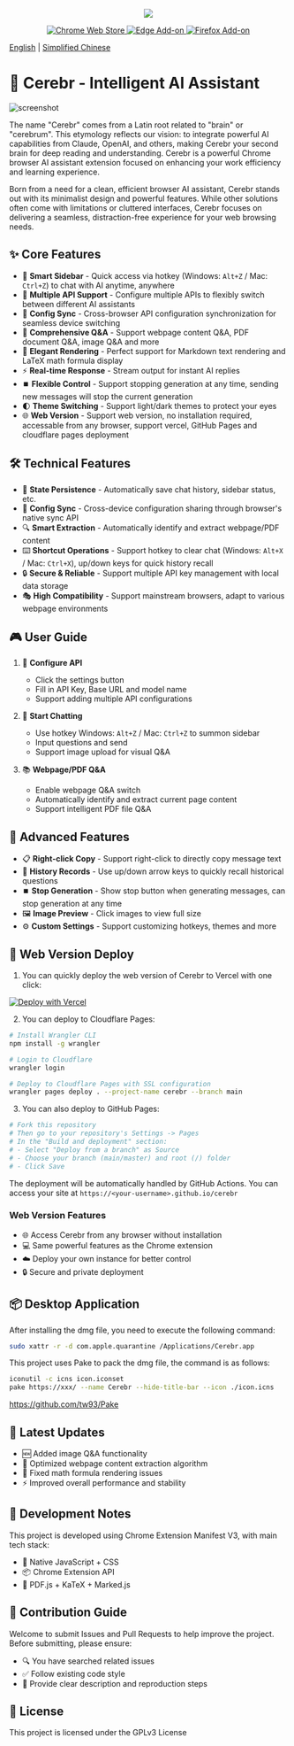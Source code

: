 <p align="center">
<img src="./icons/icon128.png">
</p>

<p align="center">
<a href="https://chromewebstore.google.com/detail/cerebr/kjojanemcpiamhohkcpcddpkbnciojkj">
    <img src="https://img.shields.io/chrome-web-store/v/kjojanemcpiamhohkcpcddpkbnciojkj?color=blue&label=Chrome%20Store&logo=google-chrome&logoColor=white" alt="Chrome Web Store">
</a>
<a href="https://microsoftedge.microsoft.com/addons/detail/cerebr/gafelkdahhgmlccdmpnohckjfkmcdlfe">
    <img src="https://img.shields.io/badge/dynamic/json?label=Edge%20Add-on&query=%24.version&url=https%3A%2F%2Fmicrosoftedge.microsoft.com%2Faddons%2Fgetproductdetailsbycrxid%2Fgafelkdahhgmlccdmpnohckjfkmcdlfe&logo=microsoft-edge&logoColor=white" alt="Edge Add-on">
</a>
<a href="https://addons.mozilla.org/en-US/firefox/addon/cerebr/">
    <img src="https://img.shields.io/amo/v/cerebr?label=Firefox%20Add-on&logo=firefox&logoColor=white" alt="Firefox Add-on">
</a>
</p>

[English](./README.md) | [Simplified Chinese](./README_CN.md)

# 🧠 Cerebr - Intelligent AI Assistant

![screenshot](./statics/image.png)

The name "Cerebr" comes from a Latin root related to "brain" or "cerebrum". This etymology reflects our vision: to integrate powerful AI capabilities from Claude, OpenAI, and others, making Cerebr your second brain for deep reading and understanding. Cerebr is a powerful Chrome browser AI assistant extension focused on enhancing your work efficiency and learning experience.

Born from a need for a clean, efficient browser AI assistant, Cerebr stands out with its minimalist design and powerful features. While other solutions often come with limitations or cluttered interfaces, Cerebr focuses on delivering a seamless, distraction-free experience for your web browsing needs.

## ✨ Core Features

- 🎯 **Smart Sidebar** - Quick access via hotkey (Windows: `Alt+Z` / Mac: `Ctrl+Z`) to chat with AI anytime, anywhere
- 🔄 **Multiple API Support** - Configure multiple APIs to flexibly switch between different AI assistants
- 🔁 **Config Sync** - Cross-browser API configuration synchronization for seamless device switching
- 📝 **Comprehensive Q&A** - Support webpage content Q&A, PDF document Q&A, image Q&A and more
- 🎨 **Elegant Rendering** - Perfect support for Markdown text rendering and LaTeX math formula display
- ⚡ **Real-time Response** - Stream output for instant AI replies
- ⏹️ **Flexible Control** - Support stopping generation at any time, sending new messages will stop the current generation
- 🌓 **Theme Switching** - Support light/dark themes to protect your eyes
- 🌐 **Web Version** - Support web version, no installation required, accessable from any browser, support vercel, GitHub Pages and cloudflare pages deployment

## 🛠️ Technical Features

- 💾 **State Persistence** - Automatically save chat history, sidebar status, etc.
- 🔄 **Config Sync** - Cross-device configuration sharing through browser's native sync API
- 🔍 **Smart Extraction** - Automatically identify and extract webpage/PDF content
- ⌨️ **Shortcut Operations** - Support hotkey to clear chat (Windows: `Alt+X` / Mac: `Ctrl+X`), up/down keys for quick history recall
- 🔒 **Secure & Reliable** - Support multiple API key management with local data storage
- 🎭 **High Compatibility** - Support mainstream browsers, adapt to various webpage environments

## 🎮 User Guide

1. 🔑 **Configure API**
   - Click the settings button
   - Fill in API Key, Base URL and model name
   - Support adding multiple API configurations

2. 💬 **Start Chatting**
   - Use hotkey Windows: `Alt+Z` / Mac: `Ctrl+Z` to summon sidebar
   - Input questions and send
   - Support image upload for visual Q&A

3. 📚 **Webpage/PDF Q&A**
   - Enable webpage Q&A switch
   - Automatically identify and extract current page content
   - Support intelligent PDF file Q&A

## 🔧 Advanced Features

- 📋 **Right-click Copy** - Support right-click to directly copy message text
- 🔄 **History Records** - Use up/down arrow keys to quickly recall historical questions
- ⏹️ **Stop Generation** - Show stop button when generating messages, can stop generation at any time
- 🖼️ **Image Preview** - Click images to view full size
- ⚙️ **Custom Settings** - Support customizing hotkeys, themes and more

## 🚀 Web Version Deploy

1. You can quickly deploy the web version of Cerebr to Vercel with one click:

[![Deploy with Vercel](https://vercel.com/button)](https://vercel.com/new/clone?repository-url=https%3A%2F%2Fgithub.com%2Fyym68686%2Fcerebr)

2. You can deploy to Cloudflare Pages:

```bash
# Install Wrangler CLI
npm install -g wrangler

# Login to Cloudflare
wrangler login

# Deploy to Cloudflare Pages with SSL configuration
wrangler pages deploy . --project-name cerebr --branch main
```

3. You can also deploy to GitHub Pages:

```bash
# Fork this repository
# Then go to your repository's Settings -> Pages
# In the "Build and deployment" section:
# - Select "Deploy from a branch" as Source
# - Choose your branch (main/master) and root (/) folder
# - Click Save
```

The deployment will be automatically handled by GitHub Actions. You can access your site at `https://<your-username>.github.io/cerebr`

### Web Version Features
- 🌐 Access Cerebr from any browser without installation
- 💻 Same powerful features as the Chrome extension
- ☁️ Deploy your own instance for better control
- 🔒 Secure and private deployment

## 📦 Desktop Application

After installing the dmg file, you need to execute the following command:

```bash
sudo xattr -r -d com.apple.quarantine /Applications/Cerebr.app
```

This project uses Pake to pack the dmg file, the command is as follows:

```bash
iconutil -c icns icon.iconset
pake https://xxx/ --name Cerebr --hide-title-bar --icon ./icon.icns
```

https://github.com/tw93/Pake

## 🚀 Latest Updates

- 🆕 Added image Q&A functionality
- 🔄 Optimized webpage content extraction algorithm
- 🐛 Fixed math formula rendering issues
- ⚡ Improved overall performance and stability

## 📝 Development Notes

This project is developed using Chrome Extension Manifest V3, with main tech stack:

- 🎨 Native JavaScript + CSS
- 📦 Chrome Extension API
- 🔧 PDF.js + KaTeX + Marked.js

## 🤝 Contribution Guide

Welcome to submit Issues and Pull Requests to help improve the project. Before submitting, please ensure:

- 🔍 You have searched related issues
- ✅ Follow existing code style
- 📝 Provide clear description and reproduction steps

## 📄 License

This project is licensed under the GPLv3 License